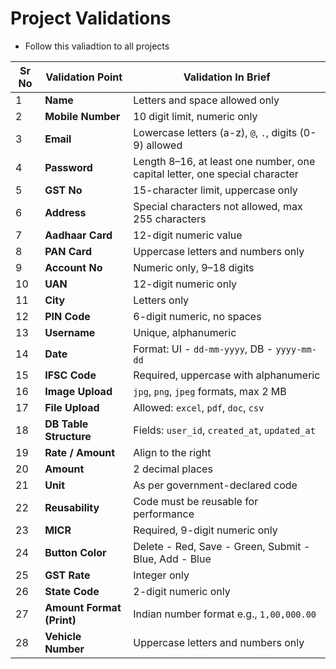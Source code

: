 # Project Validations
 - Follow this valiadtion to all projects

| Sr No | Validation Point          | Validation In Brief                                                         |
| ----- | ------------------------- | --------------------------------------------------------------------------- |
| 1     | **Name**                  | Letters and space allowed only                                              |
| 2     | **Mobile Number**         | 10 digit limit, numeric only                                                |
| 3     | **Email**                 | Lowercase letters (a-z), `@`, `.`, digits (0-9) allowed                     |
| 4     | **Password**              | Length 8–16, at least one number, one capital letter, one special character |
| 5     | **GST No**                | 15-character limit, uppercase only                                          |
| 6     | **Address**               | Special characters not allowed, max 255 characters                          |
| 7     | **Aadhaar Card**          | 12-digit numeric value                                                      |
| 8     | **PAN Card**              | Uppercase letters and numbers only                                          |
| 9     | **Account No**            | Numeric only, 9–18 digits                                                   |
| 10    | **UAN**                   | 12-digit numeric only                                                       |
| 11    | **City**                  | Letters only                                                                |
| 12    | **PIN Code**              | 6-digit numeric, no spaces                                                  |
| 13    | **Username**              | Unique, alphanumeric                                                        |
| 14    | **Date**                  | Format: UI - `dd-mm-yyyy`, DB - `yyyy-mm-dd`                                |
| 15    | **IFSC Code**             | Required, uppercase with alphanumeric                                       |
| 16    | **Image Upload**          | `jpg`, `png`, `jpeg` formats, max 2 MB                                      |
| 17    | **File Upload**           | Allowed: `excel`, `pdf`, `doc`, `csv`                                       |
| 18    | **DB Table Structure**    | Fields: `user_id`, `created_at`, `updated_at`                               |
| 19    | **Rate / Amount**         | Align to the right                                                          |
| 20    | **Amount**                | 2 decimal places                                                            |
| 21    | **Unit**                  | As per government-declared code                                             |
| 22    | **Reusability**           | Code must be reusable for performance                                       |
| 23    | **MICR**                  | Required, 9-digit numeric only                                              |
| 24    | **Button Color**          | Delete - Red, Save - Green, Submit - Blue, Add - Blue                       |
| 25    | **GST Rate**              | Integer only                                                                |
| 26    | **State Code**            | 2-digit numeric only                                                        |
| 27    | **Amount Format (Print)** | Indian number format e.g., `1,00,000.00`                                    |
| 28    | **Vehicle Number**        | Uppercase letters and numbers only                                          |


